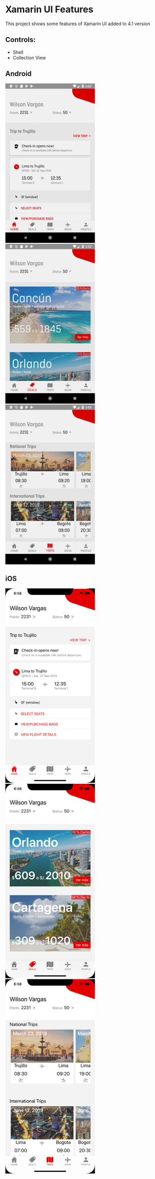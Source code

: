 # Xamarin UI Features

This project shows some features of Xamarin UI added to 4.1 version

## Controls:
- Shell
- Collection View

## Android

<p float="left">
  <img src="https://github.com/wilsonvargas/BuildCommunityXamarinNews/raw/master/images/android1.png" width="280" />
  <img src="https://github.com/wilsonvargas/BuildCommunityXamarinNews/raw/master/images/android2.png" width="280" /> 
  <img src="https://github.com/wilsonvargas/BuildCommunityXamarinNews/raw/master/images/android3.png" width="280" />
</p>


## iOS

<p float="left">
  <img src="https://github.com/wilsonvargas/BuildCommunityXamarinNews/raw/master/images/ios1.png" width="280" />
  <img src="https://github.com/wilsonvargas/BuildCommunityXamarinNews/raw/master/images/ios2.png" width="280" /> 
  <img src="https://github.com/wilsonvargas/BuildCommunityXamarinNews/raw/master/images/ios3.png" width="280" />
</p>
